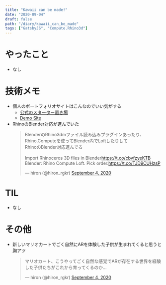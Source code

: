 ```yaml
---
title: "Kawaii can be made!"
date: "2020-09-04"
draft: false
path: "/diary/kawaii_can_be_made"
tags: ["GatsbyJS", "Compute.Rhino3d"]
---
```


# やったこと

+ なし

# 技術メモ

+ 個人のポートフォリオサイトはこんなのでいい気がする
  + [公式のスターター置き場](https://www.gatsbyjs.com/starters/SaimirKapaj/gatsby-markdown-personal-website)
  + [Demo Site](https://gatsby-markdown-personal-website.netlify.app/)
+ RhinoのBlender対応が進んでいた
  <blockquote class="twitter-tweet"><p lang="ja" dir="ltr">BlenderのRhino3dmファイル読み込みプラグインあったり、Rhino.Computeを使ってBlender内でLoftしたりして<br>RhinoのBlender対応進んでる<br><br>Import Rhinoceros 3D files in Blender<a href="https://t.co/cbvfzyeKTB">https://t.co/cbvfzyeKTB</a><br>Blender: Rhino Compute Loft. Pick order.<a href="https://t.co/TJD9CUHzsP">https://t.co/TJD9CUHzsP</a></p>&mdash; hiron (@hiron_rgkr) <a href="https://twitter.com/hiron_rgkr/status/1301726675189735424?ref_src=twsrc%5Etfw">September 4, 2020</a></blockquote> <script async src="https://platform.twitter.com/widgets.js" charset="utf-8"></script>

# TIL

+ なし

# その他

+ 新しいマリオカートでごく自然にARを体験した子供が生まれてくると思うと胸アツ
  <blockquote class="twitter-tweet"><p lang="ja" dir="ltr">マリオカート、こうやってごく自然な感覚でARが存在する世界を経験した子供たちがこれから育ってくるのか…</p>&mdash; hiron (@hiron_rgkr) <a href="https://twitter.com/hiron_rgkr/status/1301708935922032640?ref_src=twsrc%5Etfw">September 4, 2020</a></blockquote> <script async src="https://platform.twitter.com/widgets.js" charset="utf-8"></script>

